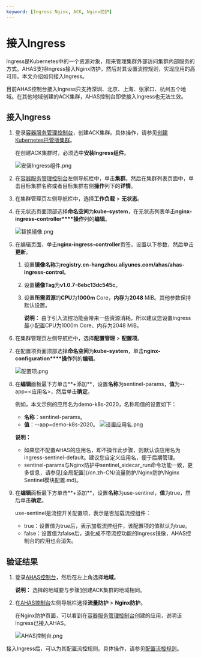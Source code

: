 ```yaml
---
keyword: [Ingress Nginx, ACK, Nginx防护]
---
```


# 接入Ingress

Ingress是Kubernetes中的一个资源对象，用来管理集群外部访问集群内部服务的方式。AHAS支持Ingress接入Nginx防护，然后对其设置流控规则，实现应用的高可用。本文介绍如何接入Ingress。

目前AHAS控制台接入Ingress只支持深圳、北京、上海、张家口、杭州五个地域。在其他地域创建的ACK集群，AHAS控制台即使接入Ingress也无法生效。

## 接入Ingress

1.  登录[容器服务管理控制台](https://cs.console.aliyun.com)，创建ACK集群。具体操作，请参见[创建Kubernetes托管版集群](/cn.zh-CN/Kubernetes集群用户指南/集群管理/创建集群/创建Kubernetes托管版集群.md)。

    在创建ACK集群时，必须选中**安装Ingress组件**。

    ![安装Ingress组件.png](https://static-aliyun-doc.oss-accelerate.aliyuncs.com/assets/img/zh-CN/7483522161/p237763.png)

2.  在[容器服务管理控制台](https://cs.console.aliyun.com)左侧导航栏中，单击**集群**。然后在集群列表页面中，单击目标集群名称或者目标集群右侧**操作**列下的**详情**。

3.  在集群管理页左侧导航栏中，选择**工作负载** \> **无状态**。

4.  在无状态页面顶部选择**命名空间**为**kube-system**，在无状态列表单击**nginx-ingress-controller****操作**列的**编辑**。

    ![替换镜像.png](https://static-aliyun-doc.oss-accelerate.aliyuncs.com/assets/img/zh-CN/7483522161/p237832.png)

5.  在编辑页面，单击**nginx-ingress-controller**页签，设置以下参数，然后单击**更新**。

    1.  设置**镜像名称**为**registry.cn-hangzhou.aliyuncs.com/ahas/ahas-ingress-control**。

    2.  设置**镜像Tag**为**v1.0.7-6ebc13dc545c**。

    3.  设置**所需资源**的**CPU**为**1000m** Core，**内存**为**2048** MiB。其他参数保持默认设置。

        **说明：** 由于引入流控功能会带来一些资源消耗，所以建议您设置Ingress最小配置CPU为1000m Core、内存为2048 MiB。

6.  在集群管理页左侧导航栏中，选择**配置管理** \> **配置项**。

7.  在配置项页面顶部选择**命名空间**为**kube-system**，单击**nginx-configuration****操作**列的**编辑**。

    ![配置项.png](https://static-aliyun-doc.oss-accelerate.aliyuncs.com/assets/img/zh-CN/8483522161/p237861.png)

8.  在**编辑**面板最下方单击**+添加**，设置**名称**为sentinel-params，**值**为--app=<应用名\>，然后单击**确定**。

    例如，本文示例的应用名为demo-k8s-2020，名称和值的设置如下：

    -   **名称**：sentinel-params。
    -   **值**：--app=demo-k8s-2020。
    ![设置应用名.png](https://static-aliyun-doc.oss-accelerate.aliyuncs.com/assets/img/zh-CN/8483522161/p237921.png)

    **说明：**

    -   如果您不配置AHAS的应用名，即不操作此步骤，则默认该应用名为ingress-sentinel-default。建议您自定义应用名，便于后期管理。
    -   sentinel-params与Nginx防护中sentinel\_sidecar\_run命令功能一致，更多信息，请参见[全局配置](/cn.zh-CN/流量防护/Nginx防护/Nginx Sentinel模块配置.md)。
9.  在**编辑**面板最下方单击**+添加**，设置**名称**为use-sentinel，**值**为true，然后单击**确定**。

    use-sentinel是流控开关配置项，表示是否加载流控组件：

    -   true：设置值为true后，表示加载流控组件，该配置项的值默认为true。
    -   false：设置值为false后，退化成不带流控功能的Ingress镜像，AHAS控制台的应用也会消失。

## 验证结果

1.  登录[AHAS控制台](https://ahas.console.aliyun.com)，然后在左上角选择**地域**。

    **说明：** 选择的地域要与步骤[1](#step_xlc_xlm_i3o)创建ACK集群的地域相同。

2.  在[AHAS控制台](https://ahas.console.aliyun.com)左侧导航栏选择**流量防护** \> **Nginx防护**。

    在Nginx防护页面，可以看到在[容器服务管理控制台](https://cs.console.aliyun.com)创建的应用，说明该Ingress已接入AHAS。

    ![AHAS控制台.png](https://static-aliyun-doc.oss-accelerate.aliyuncs.com/assets/img/zh-CN/8483522161/p237925.png)


接入Ingress后，可以为其配置流控规则。具体操作，请参见[配置流控规则](/cn.zh-CN/流量防护/Nginx防护/配置流控规则.md)。

